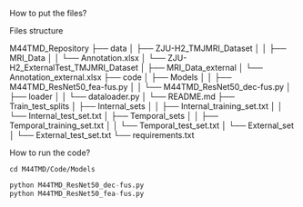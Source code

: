 How to put the files?

Files structure

M44TMD_Repository
├── data
│   ├── ZJU-H2_TMJMRI_Dataset
│   │   ├── MRI_Data
│   │   └── Annotation.xlsx
│   └── ZJU-H2_ExternalTest_TMJMRI_Dataset
│       ├── MRI_Data_external
│       └── Annotation_external.xlsx
├── code
│   ├── Models
│   │   ├── M44TMD_ResNet50_fea-fus.py
│   │   └── M44TMD_ResNet50_dec-fus.py
│   ├── loader
│   │   └── dataloader.py
│   └── README.md
├── Train_test_splits
│   ├── Internal_sets
│   │   ├── Internal_training_set.txt
│   │   └── Internal_test_set.txt
│   ├── Temporal_sets
│   │   ├── Temporal_training_set.txt
│   │   └── Temporal_test_set.txt
│   └── External_set
│       └── External_test_set.txt
└── requirements.txt


How to run the code?
```shell
cd M44TMD/Code/Models
```

```python
python M44TMD_ResNet50_dec-fus.py
python M44TMD_ResNet50_fea-fus.py
```
